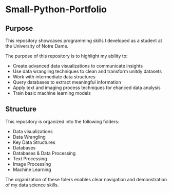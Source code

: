 # Small-Python-Portfolio

## Purpose

This repository showcases programming skills I developed as a student at the University of Notre Dame.


The purpose of this repository is to highlight my ability to:

   - Create advanced data visualizations to communicate insights
   - Use data wrangling techniques to clean and transform unitdy datasets
   - Work with intermediate data structures
   - Query databases to extract meaningful information
   - Apply text and imaging process techniques for ehanced data analysis
   - Train basic machine learning models 


## Structure

This repository is organized into the following folders: 

   - Data visualizations
   - Data Wrangling
   - Key Data Structures
   - Databases
   - Databases & Data Processing
   - Text Processing
   - Image Processing
   - Machine Learning

The organization of these folers enables clear navigation and demonstration of my data science skills. 

